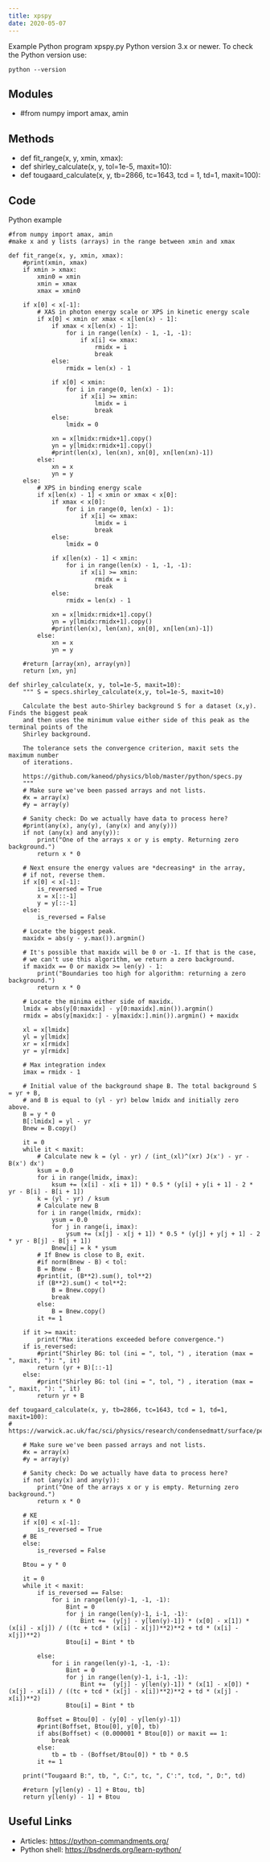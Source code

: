 ```yaml
---
title: xpspy
date: 2020-05-07
---
```

Example Python program xpspy.py
Python version 3.x or newer.
To check the Python version use:

    python --version

## Modules

* #from numpy import amax, amin

## Methods

* def fit_range(x, y, xmin, xmax):
* def shirley_calculate(x, y, tol=1e-5, maxit=10):
* def tougaard_calculate(x, y, tb=2866, tc=1643, tcd = 1, td=1, maxit=100):

## Code

Python example

    #from numpy import amax, amin
    #make x and y lists (arrays) in the range between xmin and xmax
    
    def fit_range(x, y, xmin, xmax):
    	#print(xmin, xmax)
    	if xmin > xmax:
    		xmin0 = xmin
    		xmin = xmax
    		xmax = xmin0
    
    	if x[0] < x[-1]:
    		# XAS in photon energy scale or XPS in kinetic energy scale
    		if x[0] < xmin or xmax < x[len(x) - 1]:
    			if xmax < x[len(x) - 1]: 
    				for i in range(len(x) - 1, -1, -1):
    					if x[i] <= xmax:
    						rmidx = i
    						break
    			else:
    				rmidx = len(x) - 1
    
    			if x[0] < xmin:      
    				for i in range(0, len(x) - 1):
    					if x[i] >= xmin:
    						lmidx = i
    						break
    			else:
    				lmidx = 0
    
    			xn = x[lmidx:rmidx+1].copy()
    			yn = y[lmidx:rmidx+1].copy()
    			#print(len(x), len(xn), xn[0], xn[len(xn)-1])
    		else:
    			xn = x
    			yn = y
    	else:
    		# XPS in binding energy scale
    		if x[len(x) - 1] < xmin or xmax < x[0]:
    			if xmax < x[0]: 
    				for i in range(0, len(x) - 1):
    					if x[i] <= xmax:
    						lmidx = i
    						break
    			else:
    				lmidx = 0
    
    			if x[len(x) - 1] < xmin:      
    				for i in range(len(x) - 1, -1, -1):
    					if x[i] >= xmin:
    						rmidx = i
    						break
    			else:
    				rmidx = len(x) - 1
    			
    			xn = x[lmidx:rmidx+1].copy()
    			yn = y[lmidx:rmidx+1].copy()
    			#print(len(x), len(xn), xn[0], xn[len(xn)-1])
    		else:
    			xn = x
    			yn = y
    
    	#return [array(xn), array(yn)]
    	return [xn, yn]
    
    def shirley_calculate(x, y, tol=1e-5, maxit=10):
    	""" S = specs.shirley_calculate(x,y, tol=1e-5, maxit=10)
    	
    	Calculate the best auto-Shirley background S for a dataset (x,y). Finds the biggest peak
    	and then uses the minimum value either side of this peak as the terminal points of the
    	Shirley background.
    	
    	The tolerance sets the convergence criterion, maxit sets the maximum number
    	of iterations.
    	
    	https://github.com/kaneod/physics/blob/master/python/specs.py
    	"""
    	# Make sure we've been passed arrays and not lists.
    	#x = array(x)
    	#y = array(y)
    
    	# Sanity check: Do we actually have data to process here?
    	#print(any(x), any(y), (any(x) and any(y)))
    	if not (any(x) and any(y)):
    		print("One of the arrays x or y is empty. Returning zero background.")
    		return x * 0
    
    	# Next ensure the energy values are *decreasing* in the array,
    	# if not, reverse them.
    	if x[0] < x[-1]:
    		is_reversed = True
    		x = x[::-1]
    		y = y[::-1]
    	else:
    		is_reversed = False
    
    	# Locate the biggest peak.
    	maxidx = abs(y - y.max()).argmin()
    	
    	# It's possible that maxidx will be 0 or -1. If that is the case,
    	# we can't use this algorithm, we return a zero background.
    	if maxidx == 0 or maxidx >= len(y) - 1:
    		print("Boundaries too high for algorithm: returning a zero background.")
    		return x * 0
    	
    	# Locate the minima either side of maxidx.
    	lmidx = abs(y[0:maxidx] - y[0:maxidx].min()).argmin()
    	rmidx = abs(y[maxidx:] - y[maxidx:].min()).argmin() + maxidx
    
    	xl = x[lmidx]
    	yl = y[lmidx]
    	xr = x[rmidx]
    	yr = y[rmidx]
    	
    	# Max integration index
    	imax = rmidx - 1
    	
    	# Initial value of the background shape B. The total background S = yr + B,
    	# and B is equal to (yl - yr) below lmidx and initially zero above.
    	B = y * 0
    	B[:lmidx] = yl - yr
    	Bnew = B.copy()
    	
    	it = 0
    	while it < maxit:
    		# Calculate new k = (yl - yr) / (int_(xl)^(xr) J(x') - yr - B(x') dx')
    		ksum = 0.0
    		for i in range(lmidx, imax):
    			ksum += (x[i] - x[i + 1]) * 0.5 * (y[i] + y[i + 1] - 2 * yr - B[i] - B[i + 1])
    		k = (yl - yr) / ksum
    		# Calculate new B
    		for i in range(lmidx, rmidx):
    			ysum = 0.0
    			for j in range(i, imax):
    				ysum += (x[j] - x[j + 1]) * 0.5 * (y[j] + y[j + 1] - 2 * yr - B[j] - B[j + 1])
    			Bnew[i] = k * ysum
    		# If Bnew is close to B, exit.
    		#if norm(Bnew - B) < tol:
    		B = Bnew - B
    		#print(it, (B**2).sum(), tol**2)
    		if (B**2).sum() < tol**2:
    			B = Bnew.copy()
    			break
    		else:
    			B = Bnew.copy()
    		it += 1
    
    	if it >= maxit:
    		print("Max iterations exceeded before convergence.")
    	if is_reversed:
    		#print("Shirley BG: tol (ini = ", tol, ") , iteration (max = ", maxit, "): ", it)
    		return (yr + B)[::-1]
    	else:
    		#print("Shirley BG: tol (ini = ", tol, ") , iteration (max = ", maxit, "): ", it)
    		return yr + B
        
    def tougaard_calculate(x, y, tb=2866, tc=1643, tcd = 1, td=1, maxit=100):
    # https://warwick.ac.uk/fac/sci/physics/research/condensedmatt/surface/people/james_mudd/igor/
    	
    	# Make sure we've been passed arrays and not lists.
    	#x = array(x)
    	#y = array(y)
    	
    	# Sanity check: Do we actually have data to process here?
    	if not (any(x) and any(y)):
    		print("One of the arrays x or y is empty. Returning zero background.")
    		return x * 0
    
    	# KE
    	if x[0] < x[-1]:
    		is_reversed = True
    	# BE
    	else:
    		is_reversed = False
    
    	Btou = y * 0
    
    	it = 0
    	while it < maxit:
    		if is_reversed == False:
    			for i in range(len(y)-1, -1, -1):
    				Bint = 0
    				for j in range(len(y)-1, i-1, -1):
    					Bint +=  (y[j] - y[len(y)-1]) * (x[0] - x[1]) * (x[i] - x[j]) / ((tc + tcd * (x[i] - x[j])**2)**2 + td * (x[i] - x[j])**2)
    				Btou[i] = Bint * tb
    
    		else:
    			for i in range(len(y)-1, -1, -1):
    				Bint = 0
    				for j in range(len(y)-1, i-1, -1):
    					Bint +=  (y[j] - y[len(y)-1]) * (x[1] - x[0]) * (x[j] - x[i]) / ((tc + tcd * (x[j] - x[i])**2)**2 + td * (x[j] - x[i])**2)
    				Btou[i] = Bint * tb
    
    		Boffset = Btou[0] - (y[0] - y[len(y)-1])
    		#print(Boffset, Btou[0], y[0], tb)
    		if abs(Boffset) < (0.000001 * Btou[0]) or maxit == 1:
    			break
    		else:
    			tb = tb - (Boffset/Btou[0]) * tb * 0.5
    		it += 1
        
    	print("Tougaard B:", tb, ", C:", tc, ", C':", tcd, ", D:", td)
        
    	#return [y[len(y) - 1] + Btou, tb]
    	return y[len(y) - 1] + Btou
    
    
    
    

## Useful Links

- Articles: https://python-commandments.org/
- Python shell: https://bsdnerds.org/learn-python/
